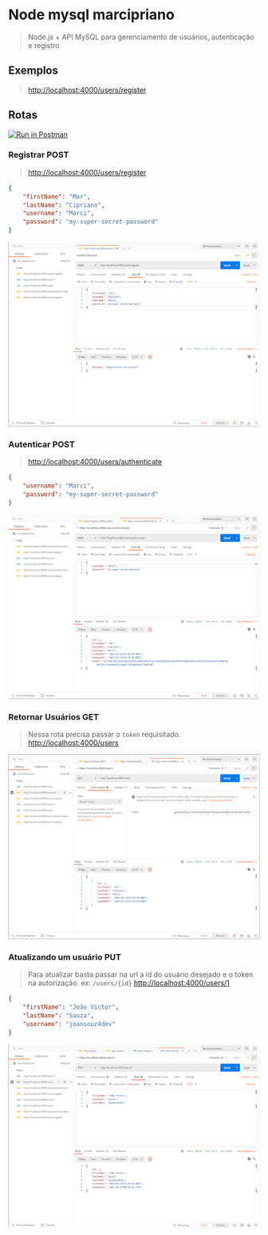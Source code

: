 # Node mysql marcipriano

> Node.js + API MySQL para gerenciamento de usuários, autenticação e registro

## Exemplos

> <http://localhost:4000/users/register>

## Rotas

[![Run in Postman](https://run.pstmn.io/button.svg)](https://god.postman.co/run-collection/94a25c9bc7325f1c9dbf)

### Registrar POST

> <http://localhost:4000/users/register>

```json
{
    "firstName": "Mar",
    "lastName": "Cipriano",
    "username": "Marci",
    "password": "my-super-secret-password"
}
```

![plot](./doc/register-user.png)

### Autenticar POST

> <http://localhost:4000/users/authenticate>

```json
{
    "username": "Marci",
    "password": "my-super-secret-password"
}
```

![plot](./doc/authenticate-user.png)

### Retornar Usuários GET

> Nessa rota precisa passar o `token` requisitado.
> <http://localhost:4000/users>

![plot](./doc/access-secure-route.png)

### Atualizando um usuário PUT

> Para atualizar basta passar na url a id do usuário desejado e o token na autorização. ex: `/users/{id}`
> <http://localhost:4000/users/1>

```json
{
    "firstName": "João Victor",
    "lastName": "Souza",
    "username": "joaosouz4dev"
}
```

![plot](./doc/update-user.png)
